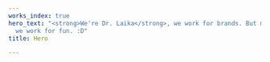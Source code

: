 ```yaml
---
works_index: true
hero_text: "<strong>We're Dr. Laika</strong>, we work for brands. But most importantly,
  we work for fun. :D"
title: Hero

---
```

<Hero :text="$page.frontmatter.hero_text" />
<WorksList />
